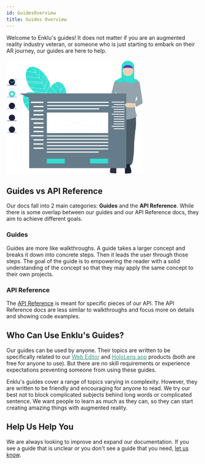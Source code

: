 ```yaml
---
id: GuidesOverview
title: Guides Overview
---
```


Welcome to Enklu's guides!  It does not matter if you are an augmented reality industry veteran, or someone who is just starting to embark on their AR journey, our guides are here to help.

<img src="/img/undraw_steps.svg" style="max-height: 300px"/>

## Guides vs API Reference

Our docs fall into 2 main categories: **Guides** and the **API Reference**.  While there is some overlap between our guides and our API Reference docs, they aim to achieve different goals.

### Guides

Guides are more like walkthroughs. A guide takes a larger concept and breaks it down into concrete steps. Then it leads the user through those steps.  The goal of the guide is to empowering the reader with a solid understanding of the concept so that they may apply the same concept to their own projects. 

### API Reference

The [API Reference](/docs/API/ScriptingLanguages) is meant for specific pieces of our API. The API Reference docs are less similar to walkthroughs and focus more on details and showing code examples.

## Who Can Use Enklu's Guides?

Our guides can be used by anyone.  Their topics are written to be specifically related to our <a style="color:#35947c" href="https://cloud.enklu.com/" target="_blank" rel="noopener"><u>Web Editor</u></a> and <a style="color:#35947c" href="https://www.microsoft.com/en-us/p/enklu/9pkhwgcx8f3n" target="_blank" rel="noopener"><u>HoloLens app</u></a> products (both are free for anyone to use).  But there are no skill requirements or experience expectations preventing someone from using these guides.

Enklu's guides cover a range of topics varying in complexity.  However, they are written to be friendly and encouraging for anyone to read.  We try our best not to block complicated subjects behind long words or complicated sentence.  We want people to learn as much as they can, so they can start creating amazing things with augmented reality.

## Help Us Help You

We are always looking to improve and expand our documentation.  If you see a guide that is unclear or you don't see a guide that you need, [let us know](/contact).
